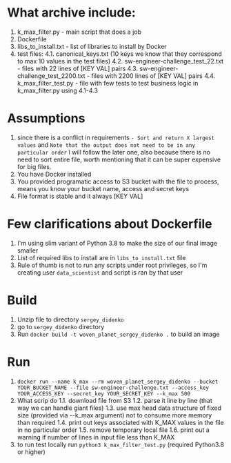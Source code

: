 # What archive include:
1. k_max_filter.py - main script that does a job
2. Dockerfile
3. libs_to_install.txt - list of libraries to install by Docker
4. test files:
  4.1. canonical_keys.txt (10 keys we know that they correspond to max 10 values in the test files)
  4.2. sw-engineer-challenge_test_22.txt - files with 22 lines of [KEY VAL] pairs
  4.3. sw-engineer-challenge_test_2200.txt - files with 2200 lines of [KEY VAL] pairs
  4.4. k_max_filter_test.py - file with few tests to test business logic in k_max_filter.py using 4.1-4.3

# Assumptions
1. since there is a conflict in requirements `- Sort and return X largest values` and `Note that the output does not need to be in any particular order` I will follow the later one, also because there is no need to sort entire file, worth mentioning that it can be super expensive for big files.
2. You have Docker installed
3. You provided programatic access to S3 bucket with the file to process, means you know your bucket name, access and secret keys
4. File format is stable and it always [KEY VAL]

# Few clarifications about Dockerfile
1. I'm using slim variant of Python 3.8 to make the size of our final image smaller
2. List of required libs to install are in `libs_to_install.txt` file
3. Rule of thumb is not to run any scripts under root privileges, so I'm creating user `data_scientist` and script is ran by that user

# Build
1. Unzip file to directory `sergey_didenko`
2. go to `sergey_didenko` directory
3. Run `docker build -t woven_planet_sergey_didenko .` to build an image

# Run
1. `docker run --name k_max --rm woven_planet_sergey_didenko --bucket YOUR_BUCKET_NAME --file sw-engineer-challenge.txt --access_key YOUR_ACCESS_KEY --secret_key YOUR_SECRET_KEY --k_max 500`
2. What scrip do
  1.1. download file from S3
  1.2. parse it line by line (that way we can handle giant files)
  1.3. use max head data structure of fixed size (provided via --k_max argument) not to consume more memory than required
  1.4. print out keys associated with K_MAX values in the file in no particular order
  1.5. remove temporary local file
  1.6. print out a warning if number of lines in input file less than K_MAX
3. to run test locally run `python3 k_max_filter_test.py` (required Python3.8 or higher)
